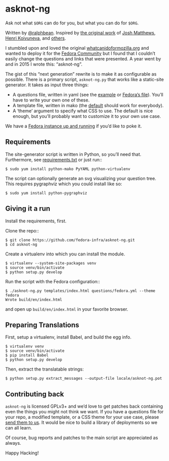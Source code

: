 # asknot-ng

Ask not what `$ORG` can do for you, but what you can do for `$ORG`.

Written by [@ralphbean][threebean].  Inspired by [the original work][wcidfm] of
[Josh Matthews][jdm], [Henri Koivuneva][wham], and [others][asknot-contribs].

I stumbled upon and loved the original [whatcanidoformozilla.org][wcidfm] and
wanted to deploy it for the [Fedora Community][fedora] but I found that I
couldn’t easily change the questions and links that were presented.  A year
went by and in 2015 I wrote this:  “asknot-ng”.

The gist of this “next generation” rewrite is to make it as configurable as
possible.  There is a primary script, ``asknot-ng.py``
that works like a static-site generator.  It takes as input three things:

- A questions file, written in yaml (see the [example][example-questions] or
  [Fedora’s file][fedora-questions]).  You’ll have to write your own one of
  these.
- A template file, written in mako (the [default][default-template] should work
  for everybody).
- A ‘theme’ argument to specify what CSS to use.  The default is nice enough,
  but you’ll probably want to customize it to your own use case.

We have a [Fedora instance up and running][wcidff] if you’d like to poke it.

## Requirements

The site-generator script is written in Python, so you’ll need that.
Furthermore, see [requirements.txt][requirements] or just run::

    $ sudo yum install python-mako PyYAML python-virtualenv

The script can optionally generate an svg visualizing your question tree.  This
requires pygraphviz which you could install like so:

    $ sudo yum install python-pygraphviz

## Giving it a run

Install the requirements, first.

Clone the repo::

    $ git clone https://github.com/fedora-infra/asknot-ng.git
    $ cd asknot-ng

Create a virtualenv into which you can install the module.

    $ virtualenv --system-site-packages venv
    $ source venv/bin/activate
    $ python setup.py develop

Run the script with the Fedora configuration::

    $ ./asknot-ng.py templates/index.html questions/fedora.yml --theme fedora
    Wrote build/en/index.html

and open up `build/en/index.html` in your favorite browser.

## Preparing Translations

First, setup a virtualenv, install Babel, and build the egg info.

    $ virtualenv venv
    $ source venv/bin/activate
    $ pip install Babel
    $ python setup.py develop

Then, extract the translatable strings:

    $ python setup.py extract_messages --output-file locale/asknot-ng.pot

## Contributing back

``asknot-ng`` is licensed GPLv3+ and we’d love to get patches back containing
even the things you might not think we want.  If you have a questions file for
your repo, a modified template, or a CSS theme for your use case, please
[send them to us][patches].  It would be nice to build a library of deployments
so we can all learn.

Of course, bug reports and patches to the main script are appreciated as
always.

Happy Hacking!

[threebean]: http://threebean.org
[fedora]: http://getfedora.org
[example-questions]: https://github.com/fedora-infra/asknot-ng/blob/develop/questions/example.yml
[fedora-questions]: https://github.com/fedora-infra/asknot-ng/blob/develop/questions/fedora.yml
[default-template]: https://github.com/fedora-infra/asknot-ng/blob/develop/templates/index.html
[requirements]: https://github.com/fedora-infra/asknot-ng/blob/develop/requirements.txt
[patches]: https://help.github.com/articles/editing-files-in-another-user-s-repository/
[wcidfm]: http://whatcanidoformozilla.org
[wcidff]: http://whatcanidoforfedora.org
[jdm]: http://www.joshmatthews.net
[wham]: http://wham.fi
[asknot-contribs]: https://github.com/jdm/asknot/contributors
